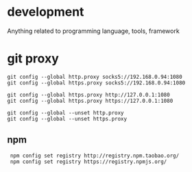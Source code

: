 # development
Anything related to programming language, tools, framework

# git proxy
```
git config --global http.proxy socks5://192.168.0.94:1080
git config --global https.proxy socks5://192.168.0.94:1080

git config --global https.proxy http://127.0.0.1:1080
git config --global https.proxy https://127.0.0.1:1080

git config --global --unset http.proxy
git config --global --unset https.proxy
```
## npm
```
 npm config set registry http://registry.npm.taobao.org/
 npm config set registry https://registry.npmjs.org/
```
